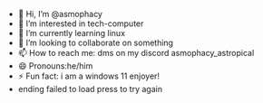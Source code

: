 - 👋 Hi, I’m @asmophacy
- 👀 I’m interested in tech-computer
- 🌱 I’m currently learning linux
- 💞️ I’m looking to collaborate on something
- 📫 How to reach me: dms on my discord asmophacy_astropical
- 😄 Pronouns:he/him
- ⚡ Fun fact: i am a windows 11 enjoyer!
- ending failed to load press to try again
